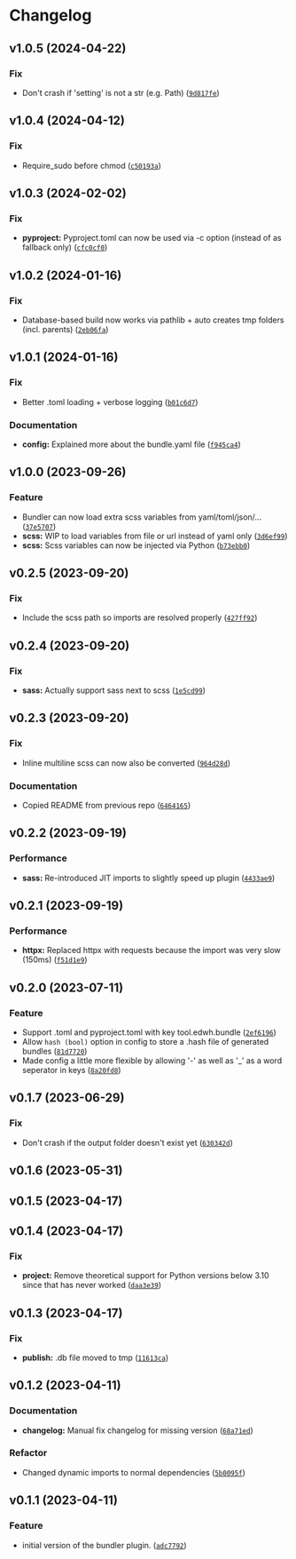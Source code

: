 # Changelog

<!--next-version-placeholder-->

## v1.0.5 (2024-04-22)

### Fix

* Don't crash if 'setting' is not a str (e.g. Path) ([`9d817fe`](https://github.com/educationwarehouse/edwh-bundler-plugin/commit/9d817fe1ea04affd9e8d178fda5b50631a1b2a2c))

## v1.0.4 (2024-04-12)

### Fix

* Require_sudo before chmod ([`c50193a`](https://github.com/educationwarehouse/edwh-bundler-plugin/commit/c50193a8b5112e514a46b72d98cdaccedb1ad881))

## v1.0.3 (2024-02-02)
### Fix
* **pyproject:** Pyproject.toml can now be used via -c option (instead of as fallback only) ([`cfc0cf0`](https://github.com/educationwarehouse/edwh-bundler-plugin/commit/cfc0cf046409c63e74ae9394ccd5d8fc7f2c2f45))

## v1.0.2 (2024-01-16)
### Fix
* Database-based build now works via pathlib + auto creates tmp folders (incl. parents) ([`2eb06fa`](https://github.com/educationwarehouse/edwh-bundler-plugin/commit/2eb06fa4b74ca1cb67b816f33f6cbcc025877bcf))

## v1.0.1 (2024-01-16)
### Fix
* Better .toml loading + verbose logging ([`b01c6d7`](https://github.com/educationwarehouse/edwh-bundler-plugin/commit/b01c6d7733962a733d1217e5b0841a0d4b5ee87b))

### Documentation
* **config:** Explained more about the bundle.yaml file ([`f945ca4`](https://github.com/educationwarehouse/edwh-bundler-plugin/commit/f945ca478b8c1ebf22e656e398742835aab3ea10))

## v1.0.0 (2023-09-26)
### Feature
* Bundler can now load extra scss variables from yaml/toml/json/... ([`37e5707`](https://github.com/educationwarehouse/edwh-bundler-plugin/commit/37e57075d6c49168b759e292223abdae020145da))
* **scss:** WIP to load variables from file or url instead of yaml only ([`3d6ef99`](https://github.com/educationwarehouse/edwh-bundler-plugin/commit/3d6ef9904aa01a6110def2faf39e4260deed3aeb))
* **scss:** Scss variables can now be injected via Python ([`b73ebb0`](https://github.com/educationwarehouse/edwh-bundler-plugin/commit/b73ebb0d0b17bb3166e9cf41c2ee948008a175f0))

## v0.2.5 (2023-09-20)
### Fix
* Include the scss path so imports are resolved properly ([`427ff92`](https://github.com/educationwarehouse/edwh-bundler-plugin/commit/427ff92ae5479c5585733d05ec2acfa66f52a952))

## v0.2.4 (2023-09-20)
### Fix
* **sass:** Actually support sass next to scss ([`1e5cd99`](https://github.com/educationwarehouse/edwh-bundler-plugin/commit/1e5cd9985c8a9fee45bce46c64b1fa9b0b019c57))

## v0.2.3 (2023-09-20)
### Fix
* Inline multiline scss can now also be converted ([`964d28d`](https://github.com/educationwarehouse/edwh-bundler-plugin/commit/964d28d701782913be46b4f6b41b2a045873c99d))

### Documentation
* Copied README from previous repo ([`6464165`](https://github.com/educationwarehouse/edwh-bundler-plugin/commit/64641658cca6be8b957eb49afe706487a3a28ca0))

## v0.2.2 (2023-09-19)
### Performance
* **sass:** Re-introduced JIT imports to slightly speed up plugin ([`4433ae9`](https://github.com/educationwarehouse/edwh-bundler-plugin/commit/4433ae9cb3075e0ceb8b06ca7b09845b960aac89))

## v0.2.1 (2023-09-19)
### Performance
* **httpx:** Replaced httpx with requests because the import was very slow (150ms) ([`f51d1e9`](https://github.com/educationwarehouse/edwh-bundler-plugin/commit/f51d1e9dfe89bd6caa4ac782f09414d63beaa151))

## v0.2.0 (2023-07-11)
### Feature
* Support .toml and pyproject.toml with key tool.edwh.bundle ([`2ef6196`](https://github.com/educationwarehouse/edwh-bundler-plugin/commit/2ef6196264b7703cb73c28ce0bb56ce4bb498447))
* Allow `hash (bool)` option in config to store a .hash file of generated bundles ([`81d7720`](https://github.com/educationwarehouse/edwh-bundler-plugin/commit/81d7720ef6b50626542730ba511ecd3463e477ef))
* Made config a little more flexible by allowing '-' as well as '_' as a word seperator in keys ([`8a20fd8`](https://github.com/educationwarehouse/edwh-bundler-plugin/commit/8a20fd83e02e11153d36c623d8b214e0aa5f95b1))

## v0.1.7 (2023-06-29)
### Fix
* Don't crash if the output folder doesn't exist yet ([`630342d`](https://github.com/educationwarehouse/edwh-bundler-plugin/commit/630342dd149a0120cd003c6c09d7f1238797d3a5))

## v0.1.6 (2023-05-31)


## v0.1.5 (2023-04-17)


## v0.1.4 (2023-04-17)
### Fix
* **project:** Remove theoretical support for Python versions below 3.10 since that has never worked ([`daa3e39`](https://github.com/educationwarehouse/edwh-bundler-plugin/commit/daa3e39abe7627a09c93ccfeb42e164612c14b6c))

## v0.1.3 (2023-04-17)
### Fix
* **publish:** .db file moved to tmp ([`11613ca`](https://github.com/educationwarehouse/edwh-bundler-plugin/commit/11613caab17da02526358c5291a3f737c6d4b859))

## v0.1.2 (2023-04-11)
### Documentation
* **changelog:** Manual fix changelog for missing version ([`68a71ed`](https://github.com/educationwarehouse/edwh-bundler-plugin/commit/68a71ed76ae53d758f45aca70fa2a61bbbff5a9d))
### Refactor
* Changed dynamic imports to normal dependencies ([`5b0095f`](https://github.com/educationwarehouse/edwh-bundler-plugin/commit/5b0095f9121a92e1573415e08461561a8bd0e023))

## v0.1.1 (2023-04-11)
### Feature
* initial version of the bundler plugin. ([`adc7792`](https://github.com/educationwarehouse/edwh-bundler-plugin/commit/adc7792b8bbe2ee2e9326377f54f4010aa94d69c))
